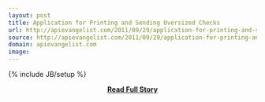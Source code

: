 ```yaml
---
layout: post
title: Application for Printing and Sending Oversized Checks
url: http://apievangelist.com/2011/09/29/application-for-printing-and-sending-oversized-checks/
source: http://apievangelist.com/2011/09/29/application-for-printing-and-sending-oversized-checks/
domain: apievangelist.com
image: 
---
```

{% include JB/setup %}<p></p>
<center><p><a href="http://apievangelist.com/2011/09/29/application-for-printing-and-sending-oversized-checks/" style='padding:25px; font-sze:18px; font-weight: bold;'>Read Full Story</a></p></center>
